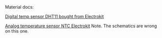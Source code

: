 Material docs:

[Digital temp sensor DHT11 bought from Electrokit](https://www.electrokit.com/uploads/productfile/41016/DHT11.pdf)

[Analog temperature sensor NTC Electrokit](https://www.electrokit.com/uploads/productfile/41015/41015732_-_Analog_Temperature_Sensor.pdf) Note. The schematics are wrong on this one.


